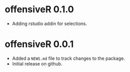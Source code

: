 # offensiveR 0.1.0

* Adding rstudio addin for selections.

# offensiveR 0.0.1

* Added a `NEWS.md` file to track changes to the package.
* Initial release on github.
